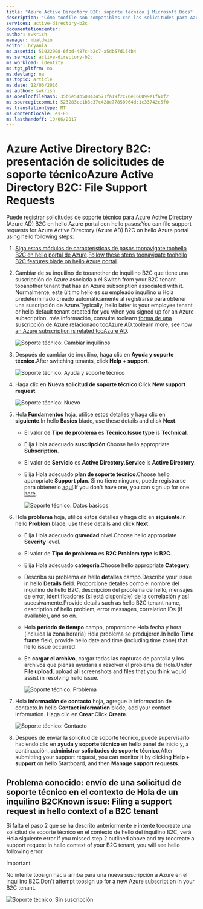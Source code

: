 ```yaml
---
title: "Azure Active Directory B2C: soporte técnico | Microsoft Docs"
description: "Cómo toofile son compatibles con las solicitudes para Azure Active Directory B2C"
services: active-directory-b2c
documentationcenter: 
author: swkrish
manager: mbaldwin
editor: bryanla
ms.assetid: 51922008-6fbd-487c-b2c7-a5db57d154b4
ms.service: active-directory-b2c
ms.workload: identity
ms.tgt_pltfrm: na
ms.devlang: na
ms.topic: article
ms.date: 12/06/2016
ms.author: swkrish
ms.openlocfilehash: 35b6e54b508434571fa19f2c70e166099e1f61f2
ms.sourcegitcommit: 523283cc1b3c37c428e77850964dc1c33742c5f0
ms.translationtype: MT
ms.contentlocale: es-ES
ms.lasthandoff: 10/06/2017
---
```

# <a name="azure-active-directory-b2c-file-support-requests"></a><span data-ttu-id="27c05-103">Azure Active Directory B2C: presentación de solicitudes de soporte técnico</span><span class="sxs-lookup"><span data-stu-id="27c05-103">Azure Active Directory B2C: File Support Requests</span></span>
<span data-ttu-id="27c05-104">Puede registrar solicitudes de soporte técnico para Azure Active Directory (Azure AD) B2C en hello Azure portal con hello pasos:</span><span class="sxs-lookup"><span data-stu-id="27c05-104">You can file support requests for Azure Active Directory (Azure AD) B2C on hello Azure portal using hello following steps:</span></span>

1. <span data-ttu-id="27c05-105">[Siga estos módulos de características de pasos toonavigate toohello B2C en hello portal de Azure](active-directory-b2c-app-registration.md#navigate-to-b2c-settings).</span><span class="sxs-lookup"><span data-stu-id="27c05-105">[Follow these steps toonavigate toohello B2C features blade on hello Azure portal](active-directory-b2c-app-registration.md#navigate-to-b2c-settings).</span></span>
2. <span data-ttu-id="27c05-106">Cambiar de su inquilino de tooanother de inquilino B2C que tiene una suscripción de Azure asociada a él.</span><span class="sxs-lookup"><span data-stu-id="27c05-106">Switch from your B2C tenant tooanother tenant that has an Azure subscription associated with it.</span></span> <span data-ttu-id="27c05-107">Normalmente, este último hello es su empleado inquilino u Hola predeterminado creado automáticamente al registrarse para obtener una suscripción de Azure.</span><span class="sxs-lookup"><span data-stu-id="27c05-107">Typically, hello latter is your employee tenant or hello default tenant created for you when you signed up for an Azure subscription.</span></span> <span data-ttu-id="27c05-108">más información, consulte toolearn [forma de una suscripción de Azure relacionado tooAzure AD](../active-directory/active-directory-how-subscriptions-associated-directory.md).</span><span class="sxs-lookup"><span data-stu-id="27c05-108">toolearn more, see [how an Azure subscription is related tooAzure AD](../active-directory/active-directory-how-subscriptions-associated-directory.md).</span></span>
   
    ![Soporte técnico: Cambiar inquilinos](./media/active-directory-b2c-support/support-switch-dir.png)
3. <span data-ttu-id="27c05-110">Después de cambiar de inquilino, haga clic en **Ayuda y soporte técnico**.</span><span class="sxs-lookup"><span data-stu-id="27c05-110">After switching tenants, click **Help + support**.</span></span>
   
    ![Soporte técnico: Ayuda y soporte técnico](./media/active-directory-b2c-support/support-support.png)
4. <span data-ttu-id="27c05-112">Haga clic en **Nueva solicitud de soporte técnico**.</span><span class="sxs-lookup"><span data-stu-id="27c05-112">Click **New support request**.</span></span>
   
    ![Soporte técnico: Nuevo](./media/active-directory-b2c-support/support-new.png)
5. <span data-ttu-id="27c05-114">Hola **Fundamentos** hoja, utilice estos detalles y haga clic en **siguiente**.</span><span class="sxs-lookup"><span data-stu-id="27c05-114">In hello **Basics** blade, use these details and click **Next**.</span></span>
   
   * <span data-ttu-id="27c05-115">El valor de **Tipo de problema** es **Técnico**.</span><span class="sxs-lookup"><span data-stu-id="27c05-115">**Issue type** is **Technical**.</span></span>
   * <span data-ttu-id="27c05-116">Elija Hola adecuado **suscripción**.</span><span class="sxs-lookup"><span data-stu-id="27c05-116">Choose hello appropriate **Subscription**.</span></span>
   * <span data-ttu-id="27c05-117">El valor de **Servicio** es **Active Directory**.</span><span class="sxs-lookup"><span data-stu-id="27c05-117">**Service** is **Active Directory**.</span></span>
   * <span data-ttu-id="27c05-118">Elija Hola adecuado **plan de soporte técnico**.</span><span class="sxs-lookup"><span data-stu-id="27c05-118">Choose hello appropriate **Support plan**.</span></span> <span data-ttu-id="27c05-119">Si no tiene ninguno, puede registrarse para obtenerlo [aquí](https://azure.microsoft.com/en-us/support/plans/).</span><span class="sxs-lookup"><span data-stu-id="27c05-119">If you don't have one, you can sign up for one [here](https://azure.microsoft.com/en-us/support/plans/).</span></span>
     
     ![Soporte técnico: Datos básicos](./media/active-directory-b2c-support/support-basics.png)
6. <span data-ttu-id="27c05-121">Hola **problema** hoja, utilice estos detalles y haga clic en **siguiente**.</span><span class="sxs-lookup"><span data-stu-id="27c05-121">In hello **Problem** blade, use these details and click **Next**.</span></span>
   
   * <span data-ttu-id="27c05-122">Elija Hola adecuado **gravedad** nivel.</span><span class="sxs-lookup"><span data-stu-id="27c05-122">Choose hello appropriate **Severity** level.</span></span>
   * <span data-ttu-id="27c05-123">El valor de **Tipo de problema** es **B2C**.</span><span class="sxs-lookup"><span data-stu-id="27c05-123">**Problem type** is **B2C**.</span></span>
   * <span data-ttu-id="27c05-124">Elija Hola adecuado **categoría**.</span><span class="sxs-lookup"><span data-stu-id="27c05-124">Choose hello appropriate **Category**.</span></span>
   * <span data-ttu-id="27c05-125">Describa su problema en hello **detalles** campo.</span><span class="sxs-lookup"><span data-stu-id="27c05-125">Describe your issue in hello **Details** field.</span></span> <span data-ttu-id="27c05-126">Proporcione detalles como el nombre del inquilino de hello B2C, descripción del problema de hello, mensajes de error, identificadores (si está disponible) de la correlación y así sucesivamente.</span><span class="sxs-lookup"><span data-stu-id="27c05-126">Provide details such as hello B2C tenant name, description of hello problem, error messages, correlation IDs (if available), and so on.</span></span>
   * <span data-ttu-id="27c05-127">Hola **período de tiempo** campo, proporcione Hola fecha y hora (incluida la zona horaria) Hola problema se produjeron.</span><span class="sxs-lookup"><span data-stu-id="27c05-127">In hello **Time frame** field, provide hello date and time (including time zone) that hello issue occurred.</span></span>
   * <span data-ttu-id="27c05-128">En **cargar el archivo**, cargar todas las capturas de pantalla y los archivos que piensa ayudaría a resolver el problema de Hola.</span><span class="sxs-lookup"><span data-stu-id="27c05-128">Under **File upload**, upload all screenshots and files that you think would assist in resolving hello issue.</span></span>
     
     ![Soporte técnico: Problema](./media/active-directory-b2c-support/support-problem.png)
7. <span data-ttu-id="27c05-130">Hola **información de contacto** hoja, agregue la información de contacto.</span><span class="sxs-lookup"><span data-stu-id="27c05-130">In hello **Contact information** blade, add your contact information.</span></span> <span data-ttu-id="27c05-131">Haga clic en **Crear**.</span><span class="sxs-lookup"><span data-stu-id="27c05-131">Click **Create**.</span></span>
   
    ![Soporte técnico: Contacto](./media/active-directory-b2c-support/support-contact.png)
8. <span data-ttu-id="27c05-133">Después de enviar la solicitud de soporte técnico, puede supervisarlo haciendo clic en **ayuda y soporte técnico** en hello panel de inicio y, a continuación, **administrar solicitudes de soporte técnico**.</span><span class="sxs-lookup"><span data-stu-id="27c05-133">After submitting your support request, you can monitor it by clicking **Help + support** on hello Startboard, and then **Manage support requests**.</span></span>

## <a name="known-issue-filing-a-support-request-in-hello-context-of-a-b2c-tenant"></a><span data-ttu-id="27c05-134">Problema conocido: envío de una solicitud de soporte técnico en el contexto de Hola de un inquilino B2C</span><span class="sxs-lookup"><span data-stu-id="27c05-134">Known issue: Filing a support request in hello context of a B2C tenant</span></span>
<span data-ttu-id="27c05-135">Si falta el paso 2 que se ha descrito anteriormente e intente toocreate una solicitud de soporte técnico en el contexto de hello del inquilino B2C, verá Hola siguiente error.</span><span class="sxs-lookup"><span data-stu-id="27c05-135">If you missed step 2 outlined above and try toocreate a support request in hello context of your B2C tenant, you will see hello following error.</span></span>

> [!IMPORTANT]
> <span data-ttu-id="27c05-136">No intente toosign hacia arriba para una nueva suscripción a Azure en el inquilino B2C.</span><span class="sxs-lookup"><span data-stu-id="27c05-136">Don't attempt toosign up for a new Azure subscription in your B2C tenant.</span></span>  
> 
> 

![Soporte técnico: Sin suscripción](./media/active-directory-b2c-support/support-no-sub.png)

